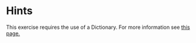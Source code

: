 # Hints

This exercise requires the use of a Dictionary. For more information see
[this page.](https://docs.microsoft.com/en-us/dotnet/api/system.collections.generic.idictionary-2)
